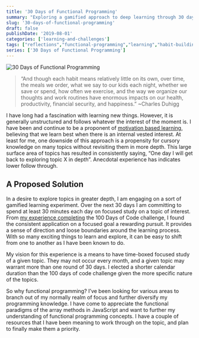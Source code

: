 ```yaml
---
title: '30 Days of Functional Programming'
summary: "Exploring a gamified approach to deep learning through 30 days of focused functional programming study and habit building."
slug: '30-days-of-functional-programming'
draft: false
publishDate: '2019-08-01'
categories: ['learning-and-challenges']
tags: ["reflections","functional-programming","learning","habit-building","personal-growth"]
series: ['30 Days of Functional Programming']
---
```

![30 Days of Functional Programming](images/library-hanging-bulbs.jpg#center)

> “And though each habit means relatively little on its own, over time, the meals we order, what we say to our kids each night, whether we save or spend, how often we exercise, and the way we organize our thoughts and work routines have enormous impacts on our health, productivity, financial security, and happiness.” ~Charles Duhigg

I have long had a fascination with learning new things. However, it is generally unstructured and follows whatever the interest of the moment is. I have been and continue to be a proponent of [motivation based learning](/blog/the-439-day-journey-that-changed-my-life/), believing that we learn best when there is an internal vested interest. At least for me, one downside of this approach is a propensity for cursory knowledge on many topics without revisiting them in more depth. This large surface area of topics has resulted in consistently saying, “One day I will get back to exploring topic X in depth”. Anecdotal experience has indicates lower follow through.

## A Proposed Solution

In a desire to explore topics in greater depth, I am engaging on a sort of gamified learning experiment. Over the next 30 days I am committing to spend at least 30 minutes each day on focused study on a topic of interest. From [my experience completing](/blog/top-5-things-i-took-away-from-completing-100daysofcode/) the 100 Days of Code challenge, I found the consistent application on a focused goal a rewarding pursuit. It provides a sense of direction and loose boundaries around the learning process. With so many exciting things to learn and explore, it can be easy to shift from one to another as I have been known to do.

My vision for this experience is a means to have time-boxed focused study of a given topic. They may not occur every month, and a given topic may warrant more than one round of 30 days. I elected a shorter calendar duration than the 100 days of code challenge given the more specific nature of the topics.

So why functional programming? I’ve been looking for various areas to branch out of my normally realm of focus and further diversify my programming knowledge. I have come to appreciate the functional paradigms of the array methods in JavaScript and want to further my understanding of functional programming concepts. I have a couple of resources that I have been meaning to work through on the topic, and plan to finally make them a priority.
